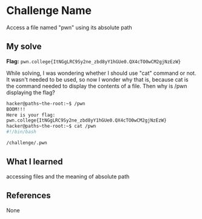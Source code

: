 # Challenge Name
Access a file named "pwn" using its absolute path

## My solve
**Flag:** `pwn.college{ItNGgLRC9Sy2ne_zbd8yY1hGUe0.QX4cTO0wCM2gjNzEzW}`

While solving, I was wondering whether I should use "cat" command or not.
It wasn't needed to be used, so now I wonder why that is, because cat is the command needed to display the contents of a file. Then why is /pwn displaying the flag?

```bash
hacker@paths~the-root:~$ /pwn
BOOM!!!
Here is your flag:
pwn.college{ItNGgLRC9Sy2ne_zbd8yY1hGUe0.QX4cTO0wCM2gjNzEzW}
hacker@paths~the-root:~$ cat /pwn
#!/bin/bash

/challenge/.pwn
```

## What I learned
accessing files and the meaning of absolute path

## References 
None
